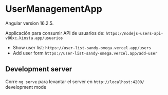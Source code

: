 # UserManagementApp

Angular version 16.2.5.

Applicación para consumir API de usuarios de:  `https://nodejs-users-api-v86xc.kinsta.app/usuarios`

- Show user list: `https://user-list-sandy-omega.vercel.app/users`
- Add user form `https://user-list-sandy-omega.vercel.app/add-user`
## Development server

Corre `ng serve` para levantar el server en `http://localhost:4200/` development mode 